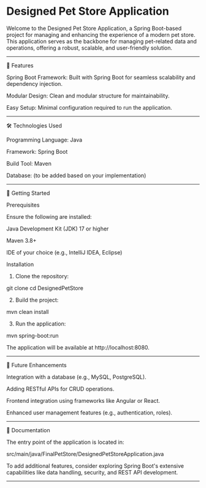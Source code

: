<h1>Designed Pet Store Application</h1>

Welcome to the Designed Pet Store Application, a Spring Boot-based project for managing and enhancing the experience of a modern pet store. This application serves as the backbone for managing pet-related data and operations, offering a robust, scalable, and user-friendly solution.


---

📜 Features

Spring Boot Framework: Built with Spring Boot for seamless scalability and dependency injection.

Modular Design: Clean and modular structure for maintainability.

Easy Setup: Minimal configuration required to run the application.



---

🛠 Technologies Used

Programming Language: Java

Framework: Spring Boot

Build Tool: Maven

Database: (to be added based on your implementation)



---

🚀 Getting Started

Prerequisites

Ensure the following are installed:

Java Development Kit (JDK) 17 or higher

Maven 3.8+

IDE of your choice (e.g., IntelliJ IDEA, Eclipse)


Installation

1. Clone the repository:

git clone <repository-url>
cd DesignedPetStore


2. Build the project:

mvn clean install


3. Run the application:

mvn spring-boot:run



The application will be available at http://localhost:8080.


---

🐾 Future Enhancements

Integration with a database (e.g., MySQL, PostgreSQL).

Adding RESTful APIs for CRUD operations.

Frontend integration using frameworks like Angular or React.

Enhanced user management features (e.g., authentication, roles).



---

📖 Documentation

The entry point of the application is located in:

src/main/java/FinalPetStore/DesignedPetStoreApplication.java


To add additional features, consider exploring Spring Boot's extensive capabilities like data handling, security, and REST API development.

---
